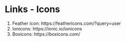 # Links - Icons

<ol>
  <li>Feather icon: https://feathericons.com/?query=user </li>
  <li>Ionicons: https://ionic.io/ionicons </li>
  <li>Boxicons: https://boxicons.com/</li>
</ol>
